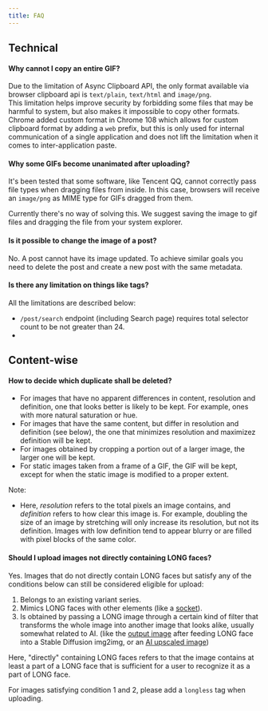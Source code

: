 ```yaml
---
title: FAQ
---
```


## Technical

#### Why cannot I copy an entire GIF?

Due to the limitation of Async Clipboard API, the only format available via browser clipboard api is `text/plain`, `text/html` and `image/png`.  
This limitation helps improve security by forbidding some files that may be harmful to system, but also makes it impossible to copy other formats.  
Chrome added custom format in Chrome 108 which allows for custom clipboard format by adding a `web` prefix, but this is only used for internal communication of a single application and does not lift the limitation when it comes to inter-application paste.

#### Why some GIFs become unanimated after uploading?

It's been tested that some software, like Tencent QQ, cannot correctly pass file types when dragging files from inside. In this case, browsers will receive an `image/png` as MIME type for GIFs dragged from them.

Currently there's no way of solving this. We suggest saving the image to gif files and dragging the file from your system explorer.

#### Is it possible to change the image of a post?

No. A post cannot have its image updated. To achieve similar goals you need to delete the post and create a new post with the same metadata.

#### Is there any limitation on things like tags?

All the limitations are described below:
- `/post/search` endpoint (including Search page) requires total selector count to be not greater than 24.
- 

## Content-wise

#### How to decide which duplicate shall be deleted?

- For images that have no apparent differences in content, resolution and definition, one that looks better is likely to be kept. For example, ones with more natural saturation or hue.
- For images that have the same content, but differ in resolution and definition (see below), the one that minimizes resolution and maximizez definition will be kept.
- For images obtained by cropping a portion out of a larger image, the larger one will be kept.
- For static images taken from a frame of a GIF, the GIF will be kept, except for when the static image is modified to a proper extent.

Note:
- Here, *resolution* refers to the total pixels an image contains, and *definition* refers to how clear this image is. For example, doubling the size of an image by stretching will only increase its resolution, but not its definition. Images with low definition tend to appear blurry or are filled with pixel blocks of the same color.

#### Should I upload images not directly containing LONG faces?

Yes. Images that do not directly contain LONG faces but satisfy any of the conditions below can still be considered eligible for upload:
1. Belongs to an existing variant series.
2. Mimics LONG faces with other elements (like a [socket](https://longhub.top/post/89d4b854-5ff1-48ae-bec7-ea6aff29923d)).
3. Is obtained by passing a LONG image through a certain kind of filter that transforms the whole image into another image that looks alike, usually somewhat related to AI. (like the [output image](https://longhub.top/post/bd9acd7a-7d44-4623-bebf-b3294da30a3e) after feeding LONG face into a Stable Diffusion img2img, or an [AI upscaled image](https://longhub.top/post/4b8266cc-7b1e-408f-b3c3-6dc6f92cd7dd))

Here, "directly" containing LONG faces refers to that the image contains at least a part of a LONG face that is sufficient for a user to recognize it as a part of LONG face.

For images satisfying condition 1 and 2, please add a `longless` tag when uploading.
